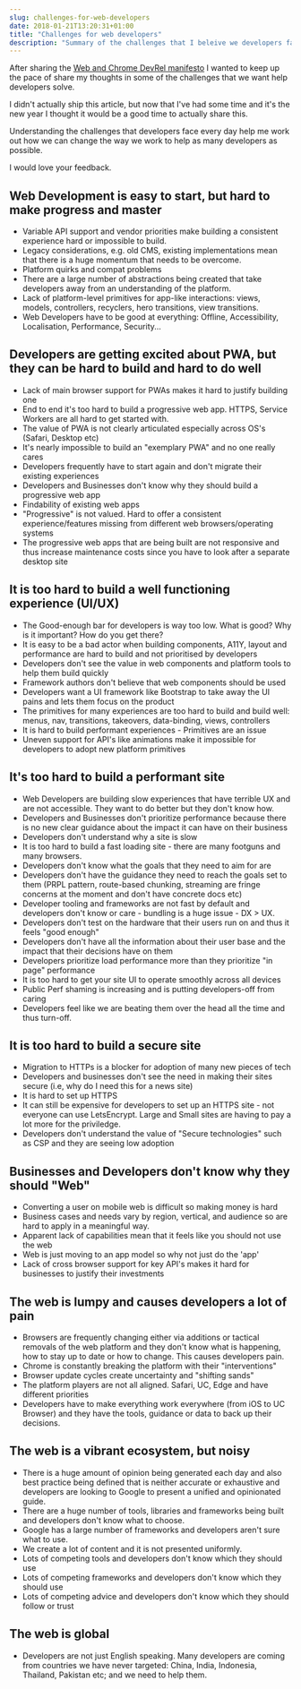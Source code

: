 ```yaml
---
slug: challenges-for-web-developers
date: 2018-01-21T13:20:31+01:00
title: "Challenges for web developers"
description: "Summary of the challenges that I beleive we developers face every day."
---
```


After sharing the [Web and Chrome DevRel
manifesto](/web-developer-relations-manifesto) I wanted to keep up the pace of
share my thoughts in some of the challenges that we want help developers solve.

I didn't actually ship this article, but now that I've had some time and it's
the new year I thought it would be a good time to actually share this.

Understanding the challenges that developers face every day help me work out how
we can change the way we work to help as many developers as possible.

I would love your feedback.

## Web Development is easy to start, but hard to make progress and master

* Variable API support and vendor priorities make building a consistent 
  experience hard or impossible to build.
* Legacy considerations, e.g. old CMS, existing implementations mean that there 
  is a huge momentum that needs to be overcome.
* Platform quirks and compat problems 
* There are a large number of abstractions being created that take developers 
  away from an understanding of the platform.
* Lack of platform-level primitives for app-like interactions: views, models, 
  controllers, recyclers, hero transitions, view transitions.
* Web Developers have to be good at everything: Offline, Accessibility, 
  Localisation, Performance, Security...

## Developers are getting excited about PWA, but they can be hard to build and hard to do well

* Lack of main browser support for PWAs makes it hard to justify building one
* End to end it's too hard to build a progressive web app. HTTPS, Service 
  Workers are all hard to get started with.
* The value of PWA is not clearly articulated especially across OS's (Safari, 
  Desktop etc)
* It's nearly impossible to build an "exemplary PWA" and no one really cares
* Developers frequently have to start again and don't migrate their existing 
  experiences
* Developers and Businesses don't know why they should build a progressive web 
  app
* Findability of existing web apps
* "Progressive" is not valued. Hard to offer a consistent experience/features 
  missing from different web browsers/operating systems
* The progressive web apps that are being built are not responsive and thus 
  increase maintenance costs since you have to look after a separate desktop 
  site

## It is too hard to build a well functioning experience (UI/UX)

* The Good-enough bar for developers is way too low. What is good? Why is it 
  important? How do you get there?
* It is easy to be a bad actor when building components, A11Y, layout and 
  performance are hard to build and not prioritised by developers
* Developers don't see the value in web components and platform tools to help 
  them build quickly
* Framework authors don't believe that web components should be used
* Developers want a UI framework like Bootstrap to take away the UI pains and 
  lets them focus on the product
* The primitives for many experiences are too hard to build and build well: 
  menus, nav, transitions, takeovers, data-binding, views, controllers
* It is hard to build performant experiences - Primitives are an issue 
* Uneven support for API's like animations make it impossible for developers to 
  adopt new platform primitives

## It's too hard to build a performant site

* Web Developers are building slow experiences that have terrible UX and are not 
  accessible. They want to do better but they don't know how.
* Developers and Businesses don't prioritize performance because there is no new 
  clear guidance about the impact it can have on their business
* Developers don't understand why a site is slow
* It is too hard to build a fast loading site - there are many footguns and many 
  browsers.
* Developers don't know what the goals that they need to aim for are
* Developers don't have the guidance they need to reach the goals set to them 
  (PRPL pattern, route-based chunking, streaming are fringe concerns at the 
  moment and don't have concrete docs etc)
* Developer tooling and frameworks are not fast by default and developers don't 
  know or care - bundling is a huge issue - DX &gt; UX.
* Developers don't test on the hardware that their users run on and thus it 
  feels "good enough"
* Developers don't have all the information about their user base and the impact 
  that their decisions have on them
* Developers prioritize load performance more than they prioritize "in page" 
  performance
* It is too hard to get your site UI to operate smoothly across all devices
* Public Perf shaming is increasing and is putting developers-off from caring
* Developers feel like we are beating them over the head all the time and thus 
  turn-off.

## It is too hard to build a secure site

* Migration to HTTPs is a blocker for adoption of many new pieces of tech
* Developers and businesses don't see the need in making their sites secure 
  (i.e, why do I need this for a news site)
* It is hard to set up HTTPS
* It can still be expensive for developers to set up an HTTPS site - not 
  everyone can use LetsEncrypt. Large and Small sites are having to pay a lot 
  more for the priviledge.
* Developers don't understand the value of "Secure technologies" such as CSP and 
  they are seeing low adoption

## Businesses and Developers don't know why they should "Web"

* Converting a user on mobile web is difficult so making money is hard
* Business cases and needs vary by region, vertical, and audience so are hard to 
  apply in a meaningful way.
* Apparent lack of capabilities mean that it feels like you should not use the 
  web
* Web is just moving to an app model so why not just do the 'app'
* Lack of cross browser support for key API's makes it hard for businesses to 
  justify their investments

## The web is lumpy and causes developers a lot of pain

* Browsers are frequently changing either via additions or tactical removals of 
  the web platform and they don't know what is happening, how to stay up to date 
  or how to change. This causes developers pain.
* Chrome is constantly breaking the platform with their "interventions"
* Browser update cycles create uncertainty and "shifting sands"
* The platform players are not all aligned. Safari, UC, Edge and have different 
  priorities
* Developers have to make everything work everywhere (from iOS to UC Browser) 
  and they have the tools, guidance or data to back up their decisions.

## The web is a vibrant ecosystem, but noisy

* There is a huge amount of opinion being generated each day and also best 
  practice being defined that is neither accurate or exhaustive and developers 
  are looking to Google to present a unified and opinionated guide.
* There are a huge number of tools, libraries and frameworks being built and 
  developers don't know what to choose.
* Google has a large number of frameworks and developers aren't sure what to 
  use.
* We create a lot of content and it is not presented uniformly.
* Lots of competing tools and developers don't know which they should use
* Lots of competing frameworks and developers don't know which they should use
* Lots of competing advice and developers don't know which they should follow or 
  trust

## The web is global

* Developers are not just English speaking. Many developers are coming from 
countries we have never targeted: China, India, Indonesia, Thailand, Pakistan 
etc; and we need to help them.